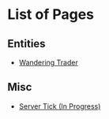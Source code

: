 # List of Pages
## Entities
 - [Wandering Trader](entities/WanderingTrader.md)
## Misc
 - [Server Tick (In Progress)](misc/ServerTick.md)